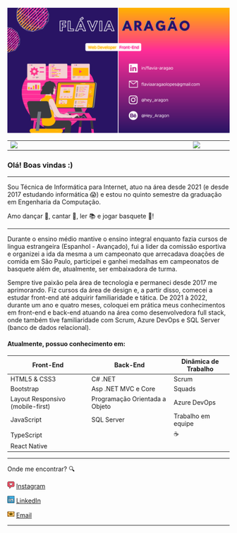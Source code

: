 ![capa github](https://github.com/Aragao21/Aragao21/blob/main/images/Capa%20-%20GitHub.png)  


<center>
  <table>
    <tr>
        <td><img width="400px" align="left" src="https://github-readme-stats.vercel.app/api/top-langs/?username=Aragao21&hide=html&layout=compact&theme=buefy" /></td>
        <td><img width="495px" align="left" src="https://github-readme-stats.vercel.app/api?username=Aragao21&theme=buefy"/></td>
    </tr>   
  </table>
</center>  


### Olá! Boas vindas :) 

---

Sou Técnica de Informática para Internet, atuo na área desde 2021 (e desde 2017 estudando informática :scream:) e estou no quinto semestre da graduação em Engenharia da Computação.  

Amo dançar :dancer:, cantar 🎵, ler :books: e jogar basquete 🏀!

---

Durante o ensino médio mantive o ensino integral enquanto fazia cursos de lingua estrangeira (Espanhol - Avançado), fui a lider da comissão esportiva e organizei a ida da mesma a um campeonato que arrecadava doações de comida em São Paulo, participei e ganhei medalhas em campeonatos de basquete além de, atualmente, ser embaixadora de turma.

Sempre tive paixão pela área de tecnologia e permaneci desde 2017 me aprimorando. Fiz cursos da área de design e, a partir disso, comecei a estudar front-end até adquirir familiaridade e tática. De 2021 à 2022, durante um ano e quatro meses, coloquei em prática meus conhecimentos em front-end e back-end atuando na área como desenvolvedora full stack, onde também tive familiaridade com Scrum, Azure DevOps e SQL Server (banco de dados relacional).

#### Atualmente, possuo conhecimento em:

Front-End   | Back-End | Dinâmica de Trabalho
--------- | ------ | ------
HTML5 & CSS3  | C# .NET | Scrum
Bootstrap | Asp .NET MVC e Core | Squads
Layout Responsivo (mobile-first) | Programação Orientada a Objeto | Azure DevOps
JavaScript | SQL Server | Trabalho em equipe
TypeScript |   | ☕
React Native | 

---

Onde me encontrar? :mag:   

<a href="https://www.instagram.com/hey_aragon/"><img src="https://github.com/Aragao21/Aragao21/blob/main/images/instagram.png" width="16"></img></a> [Instagram](https://www.instagram.com/hey_aragon/)  

<a href="https://www.linkedin.com/in/flavia-aragao-0721/"><img src="https://github.com/Aragao21/Aragao21/blob/main/images/linkedin.png" width="16"></img></a> [LinkedIn](https://www.linkedin.com/in/flavia-aragao/)  

<a href="mailto:flaviaaragaolopes@gmail.com"><img src="https://github.com/Aragao21/Aragao21/blob/main/images/email.png" width="16"></img></a> [Email](mailto:flaviaaragaolopes@gmail.com)  

---

